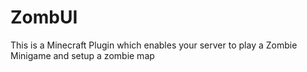 # ZombUI
This is a Minecraft Plugin which enables your server to play a Zombie Minigame and setup a zombie map
